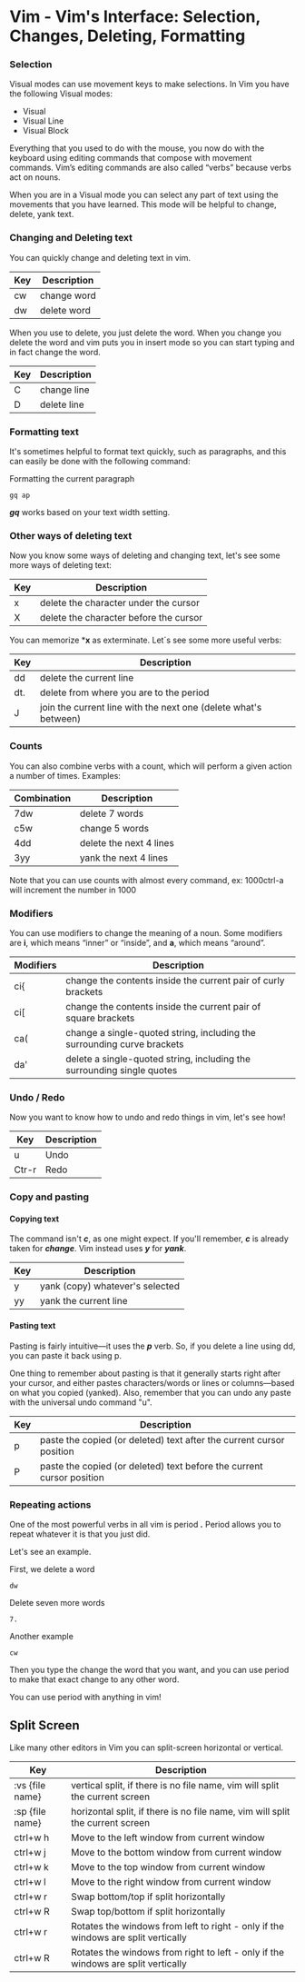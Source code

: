 
# Vim - Vim's Interface: Selection, Changes, Deleting, Formatting

### Selection

Visual modes can use movement keys to make selections.
In Vim you have the following Visual modes:
- Visual
- Visual Line
- Visual Block

Everything that you used to do with the mouse, you now do with the keyboard using editing commands that compose with movement commands.
Vim’s editing commands are also called “verbs” because verbs act on nouns.

When you are in a Visual mode you can select any part of text using the movements that you have learned.
This mode will be helpful to change, delete, yank text.

### Changing and Deleting text

You can quickly change and deleting text in vim.

| Key| Description |
| ----------- | ----------- |
| cw | change word |
| dw | delete word |

When you use to delete, you just delete the word. When you change you delete the word and vim puts you in insert mode so you can start typing and in fact change the word.

| Key| Description |
| ----------- | ----------- |
| C | change line |
| D | delete line |


### Formatting text

It's sometimes helpful to format text quickly, such as paragraphs, and this can easily be done with the following command:

Formatting the current paragraph
```
gq ap
```

***gq*** works based on your text width setting.

### Other ways of deleting text

Now you know some ways of deleting and changing text, let's see some more ways of deleting text:

| Key| Description |
| ----------- | ----------- |
| x | delete the character under the cursor|
| X | delete the character before the cursor|

You can memorize ***x** as exterminate. Let´s see some more useful verbs:

| Key| Description |
| ----------- | ----------- |
| dd | delete the current line|
| dt. | delete from where you are to the period|
| J | join the current line with the next one (delete what's between) |

### Counts

You can also combine verbs with a count, which will perform a given action a number of times. Examples:

| Combination | Description |
| ----------- | ----------- |
| 7dw | delete 7 words |
| c5w| change 5 words |
| 4dd | delete the next 4 lines |
| 3yy | yank the next 4 lines |

Note that you can use counts with almost every command, ex: 1000ctrl-a will increment the number in 1000

### Modifiers

You can use modifiers to change the meaning of a noun. Some modifiers are **i**, which means “inner” or “inside”, and **a**, which means “around”.

| Modifiers | Description |
| --------- | ----------- |
| ci{ | change the contents inside the current pair of curly brackets |
| ci[ | change the contents inside the current pair of square brackets |
| ca( | change a single-quoted string, including the surrounding curve brackets |
| da' | delete a single-quoted string, including the surrounding single quotes |


### Undo / Redo

Now you want to know how to undo and redo things in vim, let's see how!

| Key | Description |
| -------------- | ----------- |
| u| Undo |
| Ctr-r| Redo |

### Copy and pasting

#### Copying text
The command isn't ***c***, as one might expect. If you'll remember, ***c*** is already taken for ***change***.
Vim instead uses ***y*** for ***yank***.

| Key | Description |
| -------------- | ----------- |
|y | yank (copy) whatever's selected|
|yy| yank the current line|

#### Pasting text
Pasting is fairly intuitive—it uses the ***p*** verb. So, if you delete a line using dd, you can paste it back using p.

One thing to remember about pasting is that it generally starts right after your cursor, and either pastes characters/words or lines or columns—based on what you copied (yanked). Also, remember that you can undo any paste with the universal undo command "u".

| Key | Description |
| -------------- | ----------- |
|p| paste the copied (or deleted) text after the current cursor position|
|P| paste the copied (or deleted) text before the current cursor position|


### Repeating actions

One of the most powerful verbs in all vim is period ***.***
Period allows you to repeat whatever it is that you just did.

Let's see an example.

First, we delete a word
```
dw
```

Delete seven more words
```
7.
```

Another example

```
cw
```
Then you type the change the word that you want, and you can use period to make that exact change to any other word.

You can use period with anything in vim!


## Split Screen

Like many other editors in Vim you can split-screen horizontal or vertical.

| Key | Description |
| --- | ----------- |
| :vs {file name} | vertical split, if there is no file name, vim will split the current screen|
| :sp {file name} | horizontal split, if there is no file name, vim will split the current screen|
| ctrl+w h | Move to the left window from current window |
| ctrl+w j | Move to the bottom window from current window |
| ctrl+w k | Move to the top window from current window |
| ctrl+w l | Move to the right window from current window |
| ctrl+w r  | Swap bottom/top if split horizontally |
| ctrl+w R  | Swap top/bottom if split horizontally |
| ctrl+w r  | Rotates the windows from left to right - only if the windows are split vertically |
| ctrl+w R  | Rotates the windows from right to left - only if the windows are split vertically |

